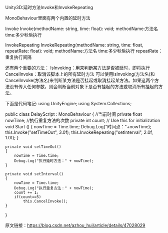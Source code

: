 Unity3D:延时方法Invoke和InvokeRepeating

MonoBehaviour里面有两个内置的延时方法

Invoke
Invoke(methodName: string, time: float): void;
methodName:方法名
time:多少秒后执行

InvokeRepeating
InvokeRepeating(methodName: string, time: float, repeatRate: float): void;
methodName:方法名
time:多少秒后执行
repeatRate：重复执行间隔

还有两个重要的方法：
IsInvoking：用来判断某方法是否被延时，即将执行
CancelInvoke：取消该脚本上的所有延时方法
可以使用IsInvoking(方法名)和CancelInvoke(方法名)来判断某方法是否挂起或取消挂起某方法。如果这两个方法没有传入任何参数，则会判断当前对象下是否有挂起的方法或取消所有挂起的方法。

下面是代码笔记:
using UnityEngine;
using System.Collections;

public class DelayScript : MonoBehaviour {
    //当前时间
    private float nowTime;
    //执行重复方法的次数
    private int count;
    // Use this for initialization
    void Start () {
        nowTime = Time.time;
        Debug.Log("时间点："+nowTime);
        this.Invoke("setTimeOut", 3.0f);
        this.InvokeRepeating("setInterval", 2.0f, 1.0f);
    }

    private void setTimeOut()
    {
        nowTime = Time.time;
        Debug.Log("执行延时方法：" + nowTime);
    }

    private void setInterval()
    {
        nowTime = Time.time;
        Debug.Log("执行重复方法：" + nowTime);
        count += 1;
        if(count==5)
            this.CancelInvoke();
    }
}

原文链接：https://blog.csdn.net/azhou_hui/article/details/47028029
